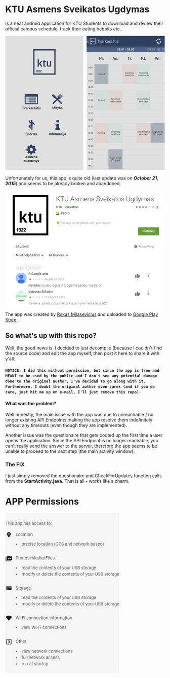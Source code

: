# KTU Asmens Sveikatos Ugdymas

Is a neat android application for KTU Students to download and review their official campus schedule, track their eating habbits etc.. 

![APP Main Activity](/media/app.png)

Unfortunately for us, this app is quite old (last update was on ___October 21, 2015___) and seems to be already broken and abandoned.

![App broken evidence](/media/reviews.png)

The app was created by [Rokas Milasevicius](https://github.com/milasevicius) and uploaded to [Google Play Store](https://play.google.com/store/apps/details?id=app.asu).

## So what's up with this repo?

Well, the good news is, I decided to just decompile (because I couldn't find the source code) and edit the app myself, then post it here to share it with y'all.

#### `NOTICE: I did this without permission, but since the app is free and MEANT to be used by the public and I don't see any potential damage done to the original author, I've decided to go along with it. Furthermore, I doubt the original author even cares (and if you do care, just hit me up on e-mail, I'll just remove this repo).`

#### What was the problem?

Well honestly, the main issue with the app was due to unreachable / no longer existing API Endpoints making the app resolve them indefinitely without any timeouts (even though they are implemented).

Another issue was the questionaire that gets booted up the first time a user opens the application. Since the API Endpoint is no longer reachable, you can't really send the answer to the server, therefore the app seems to be unable to proceed to the next step (the main activity window).

### The FIX

I just simply removed the questionaire and CheckForUpdates function calls from the **StartActivity.java**. That is all - works like a charm.

# APP Permissions
![APP Permissions](/media/required_app_permissions.png)

